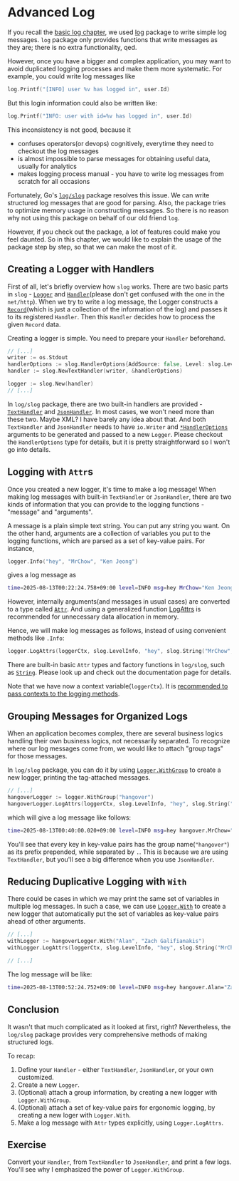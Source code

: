# Advanced Log
If you recall the [basic log chapter](../../basic/log/README.md), we used [log](https://pkg.go.dev/log) package to write simple log messages. `log` package only provides functions that write messages as they are; there is no extra functionality, qed.

However, once you have a bigger and complex application, you may want to avoid duplicated logging processes and make them more systematic. For example, you could write log messages like

```go
log.Printf("[INFO] user %v has logged in", user.Id)
```

But this login information could also be written like:

```go
log.Printf("INFO: user with id=%v has logged in", user.Id)
```

This inconsistency is not good, because it
- confuses operators(or devops) cognitively, everytime they need to checkout the log messages
- is almost impossible to parse messages for obtaining useful data, usually for analytics
- makes logging process manual - you have to write log messages from scratch for all occasions

Fortunately, Go's [`log/slog`](https://pkg.go.dev/log/slog) package resolves this issue. We can write structured log messages that are good for parsing. Also, the package tries to optimize memory usage in constructing messages. So there is no reason why not using this package on behalf of our old friend `log`.

However, if you check out the package, a lot of features could make you feel daunted. So in this chapter, we would like to explain the usage of the package step by step, so that we can make the most of it. 

## Creating a Logger with Handlers
First of all, let's briefly overview how `slog` works. There are two basic parts in `slog` - [`Logger`](https://pkg.go.dev/log/slog#Logger) and [`Handler`](https://pkg.go.dev/log/slog#Logger.Handler)(please don't get confused with the one in the `net/http`). When we try to write a log message, the Logger constructs a [`Record`](https://pkg.go.dev/log/slog#Record)(which is just a collection of the information of the log) and passes it to its registered `Handler`. Then this `Handler` decides how to process the given `Record` data.

Creating a logger is simple. You need to prepare your `Handler` beforehand.

```go
// [...]
writer := os.Stdout
handlerOptions := slog.HandlerOptions{AddSource: false, Level: slog.LevelDebug}
handler := slog.NewTextHandler(writer, &handlerOptions)

logger := slog.New(handler)
// [...]
```

In `log/slog` package, there are two built-in handlers are provided - [`TextHandler`](https://pkg.go.dev/log/slog#TextHandler) and [`JsonHandler`](https://pkg.go.dev/log/slog#JSONHandler). In most cases, we won't need more than these two. Maybe XML? I have barely any idea about that. And both `TextHandler` and `JsonHandler` needs to have `io.Writer` and [`*HandlerOptions`](https://pkg.go.dev/log/slog#HandlerOptions) arguments to be generated and passed to a new `Logger`. Please checkout the `HandlerOptions` type for details, but it is pretty straightforward so I won't go into details. 

## Logging with `Attr`s
Once you created a new logger, it's time to make a log message! When making log messages with built-in `TextHandler` or `JsonHandler`, there are two kinds of information that you can provide to the logging functions - "message" and "arguments". 

A message is a plain simple text string. You can put any string you want. On the other hand, arguments are a collection of variables you put to the logging functions, which are parsed as a set of key-value pairs. For instance,

```go
logger.Info("hey", "MrChow", "Ken Jeong")
```

gives a log message as 

```sh
time=2025-08-13T00:22:24.758+09:00 level=INFO msg=hey MrChow="Ken Jeong"
```

However, internally arguments(and messages in usual cases) are converted to a type called [`Attr`](https://pkg.go.dev/log/slog#Attr). And using a generalized function [LogAttrs](https://pkg.go.dev/log/slog#Logger.LogAttrs) is recommended for unnecessary data allocation in memory. 

Hence, we will make log messages as follows, instead of using convenient methods like `.Info`:

```go
logger.LogAttrs(loggerCtx, slog.LevelInfo, "hey", slog.String("MrChow", "Ken Jeong"))
```

There are built-in basic `Attr` types and factory functions in `log/slog`, such as [`String`](https://pkg.go.dev/log/slog#String). Please look up and check out the documentation page for details. 

Note that we have now a context variable(`loggerCtx`). It is [recommended to pass contexts to the logging methods](https://pkg.go.dev/log/slog#hdr-Contexts).

## Grouping Messages for Organized Logs
When an application becomes complex, there are several business logics handling their own business logics, not necessarily separated. To recognize where our log messages come from, we would like to attach "group tags" for those messages.

In `log/slog` package, you can do it by using [`Logger.WithGroup`](https://pkg.go.dev/log/slog#Logger.WithGroup) to create a new logger, printing the tag-attached messages.

```go
// [...]
hangoverLogger := logger.WithGroup("hangover")
hangoverLogger.LogAttrs(loggerCtx, slog.LevelInfo, "hey", slog.String("MrChow", "Ken Jeong"))
```

which will give a log message like follows:

```sh
time=2025-08-13T00:40:00.020+09:00 level=INFO msg=hey hangover.MrChow="Ken Jeong"
```

You'll see that every key in key-value pairs has the group name(`"hangover"`) as its prefix prepended, while separated by `.`. This is because we are using `TextHandler`, but you'll see a big difference when you use `JsonHandler`. 

## Reducing Duplicative Logging with `With`
There could be cases in which we may print the same set of variables in multiple log messages. In such a case, we can use [`Logger.With`](https://pkg.go.dev/log/slog#Logger.With) to create a new logger that automatically put the set of variables as key-value pairs ahead of other arguments.

```go
// [...]
withLogger := hangoverLogger.With("Alan", "Zach Galifianakis")
withLogger.LogAttrs(loggerCtx, slog.LevelInfo, "hey", slog.String("MrChow", "Ken Jeong"))

// [...]
```

The log message will be like:

```sh
time=2025-08-13T00:52:24.752+09:00 level=INFO msg=hey hangover.Alan="Zach Galifianakis" hangover.MrChow="Ken Jeong"
```

## Conclusion
It wasn't that much complicated as it looked at first, right? Nevertheless, the `log/slog` package provides very comprehensive methods of making structured logs. 

To recap:
1. Define your `Handler` - either `TextHandler`, `JsonHandler`, or your own customized.
2. Create a new `Logger`.
3. (Optional) attach a group information, by creating a new logger with `Logger.WithGroup`.
4. (Optional) attach a set of key-value pairs for ergonomic logging, by creating a new loger with `Logger.With`.
5. Make a log message with `Attr` types explicitly, using `Logger.LogAttrs`.

## Exercise
Convert your `Handler`, from `TextHandler` to `JsonHandler`, and print a few logs. You'll see why I emphasized the power of `Logger.WithGroup`.
